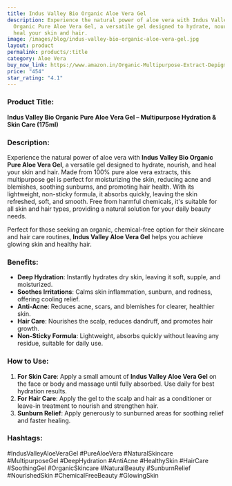 ```yaml
---
title: Indus Valley Bio Organic Aloe Vera Gel
description: Experience the natural power of aloe vera with Indus Valley Bio
  Organic Pure Aloe Vera Gel, a versatile gel designed to hydrate, nourish, and
  heal your skin and hair.
image: /images/blog/indus-valley-bio-organic-aloe-vera-gel.jpg
layout: product
permalink: products/:title
category: Aloe Vera
buy_now_link: https://www.amazon.in/Organic-Multipurpose-Extract-Depigmentation-Natural/dp/B0D819KS8V/ref=sr_1_4_sspa?crid=1XMIOQ4WPBG6X&tag=m0150-21
price: "454"
star_rating: "4.1"
---
```

### Product Title:
**Indus Valley Bio Organic Pure Aloe Vera Gel – Multipurpose Hydration & Skin Care (175ml)**

### Description:
Experience the natural power of aloe vera with **Indus Valley Bio Organic Pure Aloe Vera Gel**, a versatile gel designed to hydrate, nourish, and heal your skin and hair. Made from 100% pure aloe vera extracts, this multipurpose gel is perfect for moisturizing the skin, reducing acne and blemishes, soothing sunburns, and promoting hair health. With its lightweight, non-sticky formula, it absorbs quickly, leaving the skin refreshed, soft, and smooth. Free from harmful chemicals, it's suitable for all skin and hair types, providing a natural solution for your daily beauty needs. 

Perfect for those seeking an organic, chemical-free option for their skincare and hair care routines, **Indus Valley Aloe Vera Gel** helps you achieve glowing skin and healthy hair.

### Benefits:
- **Deep Hydration**: Instantly hydrates dry skin, leaving it soft, supple, and moisturized.
- **Soothes Irritations**: Calms skin inflammation, sunburn, and redness, offering cooling relief.
- **Anti-Acne**: Reduces acne, scars, and blemishes for clearer, healthier skin.
- **Hair Care**: Nourishes the scalp, reduces dandruff, and promotes hair growth.
- **Non-Sticky Formula**: Lightweight, absorbs quickly without leaving any residue, suitable for daily use.

### How to Use:
1. **For Skin Care**: Apply a small amount of **Indus Valley Aloe Vera Gel** on the face or body and massage until fully absorbed. Use daily for best hydration results.
2. **For Hair Care**: Apply the gel to the scalp and hair as a conditioner or leave-in treatment to nourish and strengthen hair.
3. **Sunburn Relief**: Apply generously to sunburned areas for soothing relief and faster healing.

### Hashtags:
#IndusValleyAloeVeraGel #PureAloeVera #NaturalSkincare #MultipurposeGel #DeepHydration #AntiAcne #HealthySkin #HairCare #SoothingGel #OrganicSkincare #NaturalBeauty #SunburnRelief #NourishedSkin #ChemicalFreeBeauty #GlowingSkin

